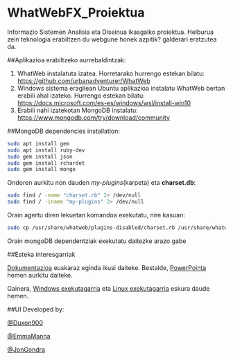 # WhatWebFX_Proiektua
Informazio Sistemen Analisia eta Diseinua ikasgaiko proiektua. Helburua zein teknologia erabiltzen du webgune honek azpitik? galderari eratzutea da.

##Aplikazioa erabiltzeko aurrebaldintzak:
1. WhatWeb instalatuta izatea. Horretarako hurrengo estekan bilatu: https://github.com/urbanadventurer/WhatWeb
2. Windows sistema eragilean Ubuntu aplikazioa instalatu WhatWeb bertan erabili ahal izateko. Hurrengo estekan bilatu: https://docs.microsoft.com/es-es/windows/wsl/install-win10
3. Erabili nahi izatekotan MongoDB instalatu: https://www.mongodb.com/try/download/community

##MongoDB dependencies installation:
```bash
sudo apt install gem
sudo apt install ruby-dev
sudo gem install json
sudo gem install rchardet
sudo gem install mongo
```

Ondoren aurkitu non dauden _my-plugins_(karpeta) eta **charset.db**:
```bash
sudo find / -name "charset.rb" 2> /dev/null
sudo find / -iname "my-plugins" 2> /dev/null
```


Orain agertu diren lekuetan komandoa exekutatu, nire kasuan:

```bash
sudo cp /usr/share/whatweb/plugins-disabled/charset.rb /usr/share/whatweb/my-plugins
```

Orain mongoDB dependentziak exekutatu daitezke arazo gabe

##Esteka interesgarriak

[Dokumentazioa](https://segurtasunaduxon.xyz) euskaraz eginda ikusi daiteke.
Bestalde, [PowerPointa](https://www.reddit.com/r/orslokx/comments/kb67tf/efe_vol_2/) hemen aurkitu daiteke.

Gainera, [Windows exekutagarria]() eta [Linux exekutagarria]() eskura daude hemen.

##UI Developed by:

[@Duxon900](https://github.com/Duxon900)

[@EmmaManna](https://github.com/EmmaManna)

[@JonGondra](https://github.com/JonGondra)
